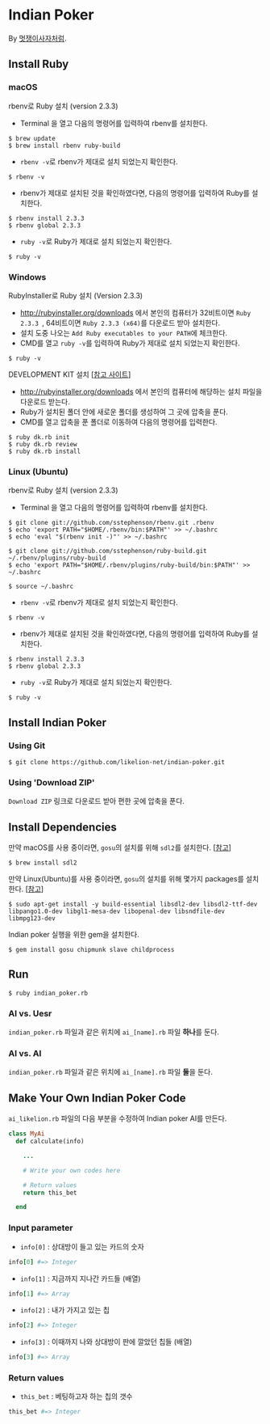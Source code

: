 # Indian Poker
By [멋쟁이사자처럼](http://likelion.net).

## Install Ruby

### macOS

rbenv로 Ruby 설치 (version 2.3.3)

* Terminal 을 열고 다음의 명령어를 입력하여 rbenv를 설치한다.
```console
$ brew update
$ brew install rbenv ruby-build
```
* `rbenv -v`로 rbenv가 제대로 설치 되었는지 확인한다.
```console
$ rbenv -v
```
* rbenv가 제대로 설치된 것을 확인하였다면, 다음의 명령어를 입력하여 Ruby를 설치한다.
```console
$ rbenv install 2.3.3
$ rbenv global 2.3.3
```
* `ruby -v`로 Ruby가 제대로 설치 되었는지 확인한다.
```console
$ ruby -v
```

### Windows

RubyInstaller로 Ruby 설치 (Version 2.3.3)
* http://rubyinstaller.org/downloads 에서 본인의 컴퓨터가 32비트이면 `Ruby 2.3.3 `, 64비트이면 `Ruby 2.3.3 (x64)`를 다운로드 받아 설치한다.
* 설치 도중 나오는 `Add Ruby executables to your PATH`에 체크한다.
* CMD를 열고 `ruby -v`를 입력하여 Ruby가 제대로 설치 되었는지 확인한다.
```console
$ ruby -v
```

DEVELOPMENT KIT 설치 [[참고 사이트](https://github.com/oneclick/rubyinstaller/wiki/Development-Kit)]
* http://rubyinstaller.org/downloads 에서 본인의 컴퓨터에 해당하는 설치 파일을 다운로드 받는다.
* Ruby가 설치된 폴더 안에 새로운 폴더를 생성하여 그 곳에 압축을 푼다.
* CMD를 열고 압축을 푼 폴더로 이동하여 다음의 명령어를 입력한다.
```console
$ ruby dk.rb init
$ ruby dk.rb review
$ ruby dk.rb install
```

### Linux (Ubuntu)

rbenv로 Ruby 설치 (version 2.3.3)
* Terminal 을 열고 다음의 명령어를 입력하여 rbenv를 설치한다.
```console
$ git clone git://github.com/sstephenson/rbenv.git .rbenv
$ echo 'export PATH="$HOME/.rbenv/bin:$PATH"' >> ~/.bashrc
$ echo 'eval "$(rbenv init -)"' >> ~/.bashrc

$ git clone git://github.com/sstephenson/ruby-build.git ~/.rbenv/plugins/ruby-build
$ echo 'export PATH="$HOME/.rbenv/plugins/ruby-build/bin:$PATH"' >> ~/.bashrc

$ source ~/.bashrc
```
* `rbenv -v`로 rbenv가 제대로 설치 되었는지 확인한다.
```console
$ rbenv -v
```
* rbenv가 제대로 설치된 것을 확인하였다면, 다음의 명령어를 입력하여 Ruby를 설치한다.

```console
$ rbenv install 2.3.3
$ rbenv global 2.3.3
```
* `ruby -v`로 Ruby가 제대로 설치 되었는지 확인한다.
```console
$ ruby -v
```

## Install Indian Poker

### Using Git
```console
$ git clone https://github.com/likelion-net/indian-poker.git
```

### Using 'Download ZIP'

`Download ZIP` 링크로 다운로드 받아 편한 곳에 압축을 푼다.

## Install Dependencies
만약 macOS를 사용 중이라면, `gosu`의 설치를 위해 `sdl2`를 설치한다. [[참고](https://github.com/gosu/gosu/wiki/Getting-Started-on-OS-X)]
```console
$ brew install sdl2
```

만약 Linux(Ubuntu)를 사용 중이라면, `gosu`의 설치를 위해 몇가지 packages를 설치한다. [[참고](https://github.com/gosu/gosu/wiki/Getting-Started-on-Linux)]
```console
$ sudo apt-get install -y build-essential libsdl2-dev libsdl2-ttf-dev libpango1.0-dev libgl1-mesa-dev libopenal-dev libsndfile-dev libmpg123-dev
```

Indian poker 실행을 위한 gem을 설치한다.
```console
$ gem install gosu chipmunk slave childprocess
```


## Run
```console
$ ruby indian_poker.rb
```

### AI vs. Uesr
`indian_poker.rb` 파일과 같은 위치에 `ai_[name].rb` 파일 **하나**를 둔다.

### AI vs. AI
`indian_poker.rb` 파일과 같은 위치에 `ai_[name].rb` 파일 **둘**을 둔다.

## Make Your Own Indian Poker Code
`ai_likelion.rb` 파일의 다음 부분을 수정하여 Indian poker AI를 만든다.

```ruby
class MyAi
  def calculate(info)

    ...

    # Write your own codes here

    # Return values
    return this_bet

  end
```

### Input parameter
- `info[0]` : 상대방이 들고 있는 카드의 숫자
```ruby
info[0] #=> Integer
```

- `info[1]` : 지금까지 지나간 카드들 (배열)
```ruby
info[1] #=> Array
```

- `info[2]` : 내가 가지고 있는 칩
```ruby
info[2] #=> Integer
```

- `info[3]` : 이때까지 나와 상대방이 판에 깔았던 칩들 (배열)
```ruby
info[3] #=> Array
```

### Return values
- `this_bet` : 베팅하고자 하는 칩의 갯수
```ruby
this_bet #=> Integer
```
